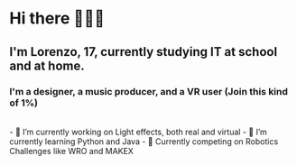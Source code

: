 # Hi there 👋🇮🇹
## I'm Lorenzo, 17, currently studying IT at school and at home.
### I'm a designer, a music producer, and a VR user (Join this kind of 1%)
<br>
- 🔭 I’m currently working on Light effects, both real and virtual
- 🌱 I’m currently learning Python and Java
- 🤖 Currently competing on Robotics Challenges like WRO and MAKEX
<br>
<!--
**AirPlr/AirPlr** is a ✨ _special_ ✨ repository because its `README.md` (this file) appears on your GitHub profile.

Here are some ideas to get you started:

- 🔭 I’m currently working on ...
- 🌱 I’m currently learning ...
- 👯 I’m looking to collaborate on ...
- 🤔 I’m looking for help with ...
- 💬 Ask me about ...
- 📫 How to reach me: ...
- 😄 Pronouns: ...
- ⚡ Fun fact: ...
-->
